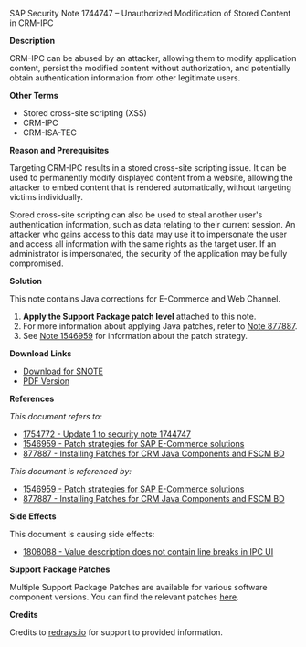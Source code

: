 SAP Security Note 1744747 – Unauthorized Modification of Stored Content in CRM-IPC

**Description**

CRM-IPC can be abused by an attacker, allowing them to modify application content, persist the modified content without authorization, and potentially obtain authentication information from other legitimate users.

**Other Terms**

- Stored cross-site scripting (XSS)
- CRM-IPC
- CRM-ISA-TEC

**Reason and Prerequisites**

Targeting CRM-IPC results in a stored cross-site scripting issue. It can be used to permanently modify displayed content from a website, allowing the attacker to embed content that is rendered automatically, without targeting victims individually.

Stored cross-site scripting can also be used to steal another user's authentication information, such as data relating to their current session. An attacker who gains access to this data may use it to impersonate the user and access all information with the same rights as the target user. If an administrator is impersonated, the security of the application may be fully compromised.

**Solution**

This note contains Java corrections for E-Commerce and Web Channel.

1. **Apply the Support Package patch level** attached to this note.
2. For more information about applying Java patches, refer to [Note 877887](https://me.sap.com/notes/877887).
3. See [Note 1546959](https://me.sap.com/notes/1546959) for information about the patch strategy.

**Download Links**

- [Download for SNOTE](https://notesdownloads.sap.com/note/0040000017475862017)
- [PDF Version](https://userapps.support.sap.com/sap/support/sfm/notes/print/0001744747?language=en-US&token=C249AB285038B8B55278E8EBD2AB834B)

**References**

*This document refers to:*

- [1754772 - Update 1 to security note 1744747](https://me.sap.com/notes/1754772)
- [1546959 - Patch strategies for SAP E-Commerce solutions](https://me.sap.com/notes/1546959)
- [877887 - Installing Patches for CRM Java Components and FSCM BD](https://me.sap.com/notes/877887)

*This document is referenced by:*

- [1546959 - Patch strategies for SAP E-Commerce solutions](https://me.sap.com/notes/1546959)
- [877887 - Installing Patches for CRM Java Components and FSCM BD](https://me.sap.com/notes/877887)

**Side Effects**

This document is causing side effects:

- [1808088 - Value description does not contain line breaks in IPC UI](https://me.sap.com/notes/1808088)

**Support Package Patches**

Multiple Support Package Patches are available for various software component versions. You can find the relevant patches [here](https://me.sap.com/notes/1744747#support-packages).

**Credits**

Credits to [redrays.io](https://redrays.io) for support to provided information.